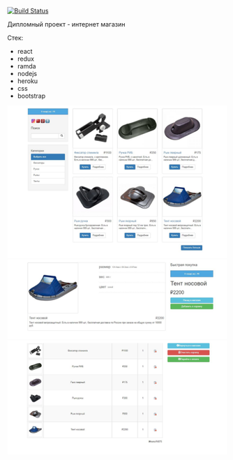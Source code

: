 [![Build Status](https://travis-ci.com/lerucom/react-project.svg?branch=master)](https://travis-ci.com/lerucom/react-project)

Дипломный проект - интернет магазин

Стек:
* react
* redux
* ramda
* nodejs
* heroku
* css
* bootstrap

![Главная](https://github.com/lerucom/react-project/raw/master/public/images/main.JPG)
![Страница товара](https://github.com/lerucom/react-project/raw/master/public/images/part.JPG)
![Корзина](https://github.com/lerucom/react-project/raw/master/public/images/cart.JPG)
